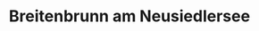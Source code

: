 ---
title: Breitenbrunn am Neusiedlersee
url: /breitenbrunn-am-neusiedlersee/
latitude: 47.945
longitude: 16.732
---